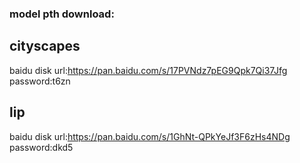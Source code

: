 ### model pth download:

## cityscapes
baidu disk url:https://pan.baidu.com/s/17PVNdz7pEG9Qpk7Qi37Jfg  password:t6zn

## lip
baidu disk url:https://pan.baidu.com/s/1GhNt-QPkYeJf3F6zHs4NDg  password:dkd5


